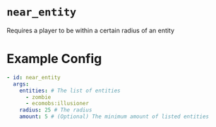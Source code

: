 # `near_entity`

Requires a player to be within a certain radius of an entity

# Example Config
```yaml
- id: near_entity
  args:
    entities: # The list of entities
      - zombie
      - ecomobs:illusioner
    radius: 25 # The radius
    amount: 5 # (Optional) The minimum amount of listed entities
```
